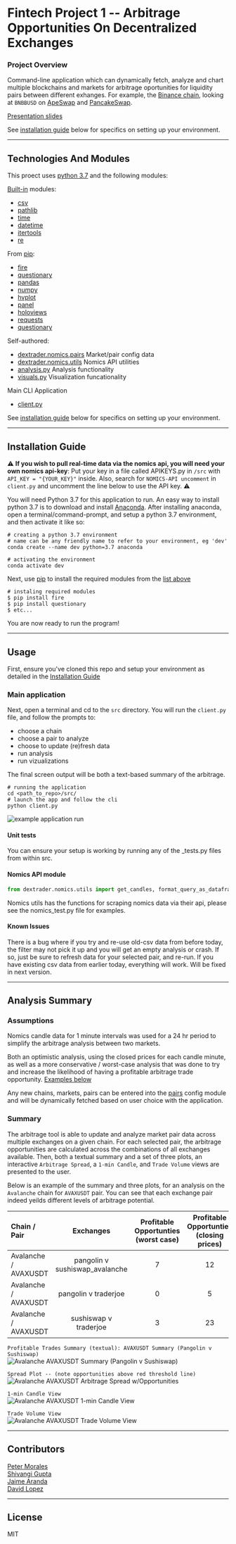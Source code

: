 # Fintech Project 1 -- Arbitrage Opportunities On Decentralized Exchanges

### Project Overview

Command-line application which can dynamically fetch, analyze and chart multiple blockchains and markets for arbitrage oportunities for liquidity pairs between different exhanges. For example, the [Binance chain](https://www.binance.org/en/smartChain), looking at `BNBBUSD` on [ApeSwap](https://apeswap.finance/) and [PancakeSwap](https://pancakeswap.finance/swap).  

[Presentation slides](/media/Presentation.pdf)  

See [installation guide](#installation-guide) below for specifics on setting up your environment.

---

## Technologies And Modules

This proect uses [python 3.7](https://docs.python.org/3.7/) and the following modules:


[Built-in](https://docs.python.org/3/py-modindex.html) modules:  
- [csv](https://docs.python.org/3/library/csv.html#module-csv)
- [pathlib](https://docs.python.org/3/library/pathlib.html#module-pathlib)
- [time](https://docs.python.org/3.7/library/time.html?highlight=time#module-time)
- [datetime](https://docs.python.org/3.7/library/datetime.html#module-datetime)
- [itertools](https://docs.python.org/3.7/library/itertools.html?highlight=itertools)
- [re](https://docs.python.org/3.7/library/re.html?highlight=re#module-re)

From [pip](https://pypi.org/):  
- [fire](https://pypi.org/project/fire/)
- [questionary](https://pypi.org/project/questionary/)
- [pandas](https://pypi.org/project/pandas/)
- [numpy](https://pypi.org/project/numpy/)
- [hvplot](https://pypi.org/project/hvplot/)
- [panel](https://pypi.org/project/panel/)
- [holoviews](https://pypi.org/project/holoviews/)
- [requests](https://pypi.org/project/requests/)
- [questionary](https://github.com/tmbo/questionary)

Self-authored:  
- [dextrader.nomics.pairs](src/dextrader/nomics/pairs.py) Market/pair config data
- [dextrader.nomics.utils](src/dextrader/nomics/utils.py) Nomics API utilities
- [analysis.py](src/analysis.py) Analysis functionality
- [visuals.py](src/visuals.py) Visualization funcationality

Main CLI Application
- [client.py](src/visuals.py)


See [installation guide](#installation-guide) below for specifics on setting up your environment.

---


## Installation Guide

:warning: **If you wish to pull real-time data via the nomics api, you will need your own nomics api-key**: Put your key in a file called APIKEYS.py in `/src` with `API_KEY = "{YOUR_KEY}"` inside. Also, search for `NOMICS-API uncomment` in `client.py` and uncomment the line below to use the API key. :warning:



You will need Python 3.7 for this application to run. An easy way to install python 3.7 is to download and install [Anaconda](https://www.anaconda.com/products/individual). After installing anaconda, open a terminal/command-prompt, and setup a python 3.7 environment, and then activate it like so:

```
# creating a python 3.7 environment
# name can be any friendly name to refer to your environment, eg 'dev'
conda create --name dev python=3.7 anaconda

# activating the environment
conda activate dev
```

Next, use [pip](https://pypi.org/project/pip/) to install the required modules from the [list above](#Technologies-And-Modules)


```
# instaling required modules
$ pip install fire
$ pip install questionary
$ etc...
```
You are now ready to run the program!

---

## Usage

First, ensure you've cloned this repo and setup your environment as detailed in the [Installation Guide](#installation-guide)

### Main application
Next, open a terminal and cd to the `src` directory. You will run the `client.py` file, and follow the prompts to:  
- choose a chain
- choose a pair to analyze
- choose to update (re)fresh data
- run analysis
- run vizualizations

The final screen output will be both a text-based summary of the arbitrage.


```
# running the application
cd <path_to_repo>/src/
# launch the app and follow the cli
python client.py
```

![example application run](./media/example_cli_usage.png)

#### Unit tests
You can ensure your setup is working by running any of the _tests.py files from within src.

#### Nomics API module
```python
from dextrader.nomics.utils import get_candles, format_query_as_dataframe, get_recent_trades
```
Nomics utils has the functions for scraping nomics data via their api, please see the nomics_test.py file for examples.


#### Known Issues  
There is a bug where if you try and re-use old-csv data from before today, the filter may not pick it up and you will get an empty analysis or crash. If so, just be sure to refresh data for your selected pair, and re-run. If you have existing csv data from earlier today, everything will work. Will be fixed in next version.  


---


## Analysis Summary

### Assumptions
Nomics candle data for 1 minute intervals was used for a 24 hr period to simplify the arbitrage analysis between two markets.

Both an optimistic analysis, using the closed prices for each candle minute, as well as a more conservative / worst-case analysis that was done to try and increase the likelihood of having a profitable arbitrage trade opportunity. [Examples below](#summary)

Any new chains, markets, pairs can be entered into the [pairs](src/dextrader/nomics/pairs.py) config module and will be dynamically fetched based on user choice with the application.


### Summary

The arbitrage tool is able to update and analyze market pair data across multiple exchanges on a given chain. For each selected pair, the arbitrage opportunities are calculated across the combinations of all exchanges available. Then, both a textual summary and a set of three plots, an interactive `Arbitrage Spread`, a `1-min Candle`, and `Trade Volume` views are presented to the user.  

Below is an example of the summary and three plots, for an analysis on the `Avalanche` chain for `AVAXUSDT` pair. You can see that each exchange pair indeed yeilds different levels of arbitrage potential.  


| Chain / Pair | Exchanges | Profitable Opportunties (worst case) | Profitable Opportunties (closing prices) |
| :---       |    :---:    | :---:   | :---:   |
| Avalanche / AVAXUSDT |  pangolin v  sushiswap_avalanche  | 7 |  12 |
| Avalanche / AVAXUSDT |  pangolin v traderjoe   | 0 |  5 |
| Avalanche / AVAXUSDT |  sushiswap v traderjoe   | 3 |  23 |  



`Profitable Trades Summary (textual): AVAXUSDT Summary (Pangolin v Sushiswap)`  
![Avalanche AVAXUSDT Summary (Pangolin v Sushiswap) ](media/avax_profitable_pangolin_sushiswap.png)  

`Spread Plot -- (note opportunities above red threshold line)`  
![Avalanche AVAXUSDT Arbitrage Spread w/Opportunities](media/avaxusdt_spread.png)  

`1-min Candle View`  
![Avalanche AVAXUSDT 1-min Candle View](media/avax_usdt_candle.png)  

`Trade Volume View`  
![Avalanche AVAXUSDT Trade Volume View](media/avaxusdt_volume.png)


---


## Contributors

[Peter Morales](https://github.com/pmm09c)  
[Shivangi Gupta](https://github.com/shivangiuw)   
[Jaime Aranda](https://github.com/Aranda80)  
[David Lopez](https://github.com/sububer)  

---

## License

MIT
